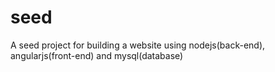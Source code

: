 seed
====

A seed project for building a website using nodejs(back-end), angularjs(front-end) and mysql(database) 